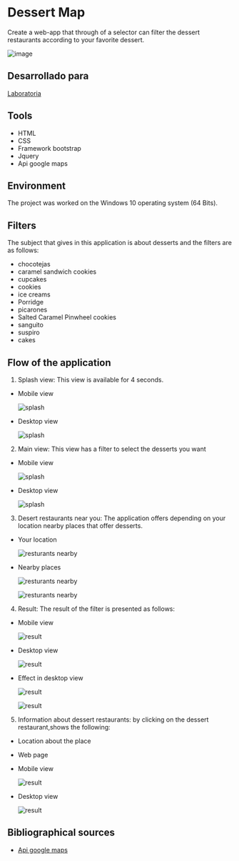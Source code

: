 # Dessert Map
Create a web-app that through of a selector can filter the dessert restaurants according to your favorite dessert.

![image](https://user-images.githubusercontent.com/32289930/37801359-5d4f4caa-2df4-11e8-8bf7-3eccc7aba8be.png)

## Desarrollado para 
[Laboratoria](http://laboratoria.la)

## Tools
* HTML
* CSS
* Framework bootstrap
* Jquery
* Api google maps

## Environment
The project was worked on the Windows 10 operating system (64 Bits).

## Filters
 The subject that gives in this application is about desserts and the filters are as follows:
-  chocotejas
-  caramel sandwich cookies
-  cupcakes
-  cookies
-  ice creams
-  Porridge
-  picarones
-  Salted Caramel Pinwheel cookies
- sanguito
- suspiro
- cakes


## Flow of the application
1. Splash view: This view is available for 4 seconds.
 - Mobile view

    ![splash](assets/img/splash1.PNG)

  - Desktop view

    ![splash](assets/img/splash2.PNG)

2. Main view: This view has a filter to select the desserts you want
 - Mobile view

    ![splash](assets/img/main.PNG)

 - Desktop view

    ![splash](assets/img/main1.PNG)

3. Desert restaurants near you: The application offers depending on your location nearby places that offer desserts.
 - Your location

    ![resturants nearby](assets/img/ubication.PNG)

 - Nearby places

    ![resturants nearby](assets/img/ubication1.PNG)

    ![resturants nearby](assets/img/ubication2.PNG)

4. Result: The result of the filter is presented as follows:

 - Mobile view

    ![result](assets/img/result.PNG)

  - Desktop view

    ![result](assets/img/result1.PNG)

  - Effect in desktop view

    ![result](assets/img/result2.PNG)

    ![result](assets/img/result3.PNG)

5. Information about dessert restaurants: by clicking on the dessert restaurant,shows the following:
  - Location about the place
  - Web page

  - Mobile view

    ![result](assets/img/modal1.PNG)

  - Desktop view

    ![result](assets/img/modal.PNG)
    
 ## Bibliographical sources
 - [Api google maps](https://developers.google.com/maps/documentation/javascript/places?hl=es-419)
